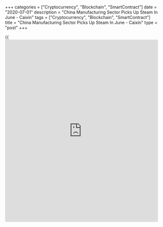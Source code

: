 +++
categories = ["Cryptocurrency", "Blockchain", "SmartContract"]
date = "2020-07-01"
description = "China Manufacturing Sector Picks Up Steam In June - Caixin"
tags = ["Cryptocurrency", "Blockchain", "SmartContract"]
title = "China Manufacturing Sector Picks Up Steam In June - Caixin"
type = "post"
+++

{{<iframe id="large-banner" src="https://www.bounty.group/#slide=14.0" width="100%" height="600" scrolling="no" style="border: 0px solid rgb(216, 221, 230); border-radius: 3px;">}}

The manufacturing sector in China continued to expand in June, and at a
faster rate, the latest survey from Caixin showed on Wednesday with a
manufacturing PMI core of 51.2.

That's up from 50.7 in May and it moves further above the boom-or-bust
line of 50 that separates expansion from contraction.

Individually, total new work increased for the first time since January,
although external demand remained subdued.

Employment meanwhile remained on a downward trend in June, with staffing
levels falling for the sixth month running. Firms often commented on the
non-replacement of voluntary leavers and planned redundancies.

For comments and feedback [contact](https://www.playgroundfx.com/contact/): editorial@rtt[news](https://www.letsplayfx.com/blog/forex-news-website/).com

[Economic News][1]

 **What parts of the world are seeing the best (and worst) economic
performances lately? Click[here][2] to check out our [Econ Scorecard][2]
and find out! See up-to-the-moment [ranking](https://www.playgroundfx.com/blog/crypto-exchange-ranking/)s for the best and worst
performers in [GDP][3], [unemployment rate][4], [inflation][5] and much
more.**

   1. www.rtt[news](https://www.letsplayfx.com/blog/forex-news-website/).com/Content/EconomicNews.aspx
   2. www.rtt[news](https://www.letsplayfx.com/blog/forex-news-website/).com/economic-scorecard/world-rank/industrial-production/highest-performance.aspx
   3. www.rtt[news](https://www.letsplayfx.com/blog/forex-news-website/).com/economic-scorecard/world-rank/GDP/highest-performance.aspx
   4. www.rtt[news](https://www.letsplayfx.com/blog/forex-news-website/).com/economic-scorecard/world-rank/unemployment-rate/lowest-performance.aspx
   5. www.rtt[news](https://www.letsplayfx.com/blog/forex-news-website/).com/economic-scorecard/world-rank/CPI/highest-performance.aspx